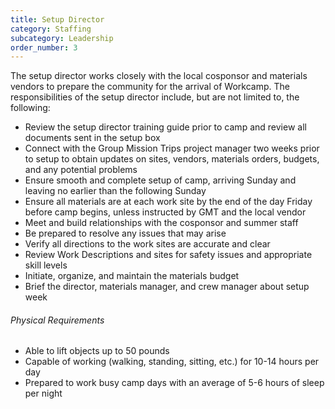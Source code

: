 ```yaml
---
title: Setup Director
category: Staffing
subcategory: Leadership
order_number: 3
---
```

The setup director works closely with the local cosponsor and materials vendors to prepare the community for the arrival of Workcamp. The responsibilities of the setup director include, but are not limited to, the following:

* Review the setup director training guide prior to camp and review all documents sent in the setup box
* Connect with the Group Mission Trips project manager two weeks prior to setup to obtain updates on sites, vendors, materials orders, budgets, and any potential problems
* Ensure smooth and complete setup of camp, arriving Sunday and leaving no earlier than the following Sunday
* Ensure all materials are at each work site by the end of the day Friday before camp begins, unless instructed by GMT and the local vendor
* Meet and build relationships with the cosponsor and summer staff
* Be prepared to resolve any issues that may arise
* Verify all directions to the work sites are accurate and clear
* Review Work Descriptions and sites for safety issues and appropriate skill levels
* Initiate, organize, and maintain the materials budget
* Brief the director, materials manager, and crew manager about setup week

###### Physical Requirements

* Able to lift objects up to 50 pounds
* Capable of working (walking, standing, sitting, etc.) for 10-14 hours per day
* Prepared to work busy camp days with an average of 5-6 hours of sleep per night&nbsp;

